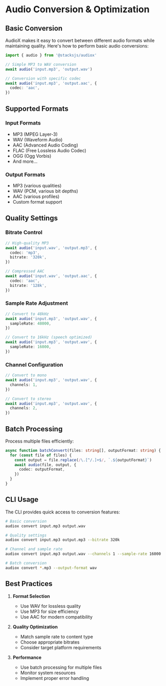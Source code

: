 # Audio Conversion & Optimization

## Basic Conversion

AudioX makes it easy to convert between different audio formats while maintaining quality. Here's how to perform basic audio conversions:

```typescript
import { audio } from '@stacksjs/audiox'

// Simple MP3 to WAV conversion
await audio('input.mp3', 'output.wav')

// Conversion with specific codec
await audio('input.mp3', 'output.aac', {
  codec: 'aac',
})
```

## Supported Formats

### Input Formats

- MP3 (MPEG Layer-3)
- WAV (Waveform Audio)
- AAC (Advanced Audio Coding)
- FLAC (Free Lossless Audio Codec)
- OGG (Ogg Vorbis)
- And more...

### Output Formats

- MP3 (various qualities)
- WAV (PCM, various bit depths)
- AAC (various profiles)
- Custom format support

## Quality Settings

### Bitrate Control

```typescript
// High-quality MP3
await audio('input.wav', 'output.mp3', {
  codec: 'mp3',
  bitrate: '320k',
})

// Compressed AAC
await audio('input.wav', 'output.aac', {
  codec: 'aac',
  bitrate: '128k',
})
```

### Sample Rate Adjustment

```typescript
// Convert to 48kHz
await audio('input.mp3', 'output.wav', {
  sampleRate: 48000,
})

// Convert to 16kHz (speech optimized)
await audio('input.mp3', 'output.wav', {
  sampleRate: 16000,
})
```

### Channel Configuration

```typescript
// Convert to mono
await audio('input.mp3', 'output.wav', {
  channels: 1,
})

// Convert to stereo
await audio('input.mp3', 'output.wav', {
  channels: 2,
})
```

## Batch Processing

Process multiple files efficiently:

```typescript
async function batchConvert(files: string[], outputFormat: string) {
  for (const file of files) {
    const output = file.replace(/\.[^/.]+$/, `.${outputFormat}`)
    await audio(file, output, {
      codec: outputFormat,
    })
  }
}
```

## CLI Usage

The CLI provides quick access to conversion features:

```bash
# Basic conversion
audiox convert input.mp3 output.wav

# Quality settings
audiox convert input.mp3 output.mp3 --bitrate 320k

# Channel and sample rate
audiox convert input.mp3 output.wav --channels 1 --sample-rate 16000

# Batch conversion
audiox convert *.mp3 --output-format wav
```

## Best Practices

1. **Format Selection**
   - Use WAV for lossless quality
   - Use MP3 for size efficiency
   - Use AAC for modern compatibility

2. **Quality Optimization**
   - Match sample rate to content type
   - Choose appropriate bitrates
   - Consider target platform requirements

3. **Performance**
   - Use batch processing for multiple files
   - Monitor system resources
   - Implement proper error handling
